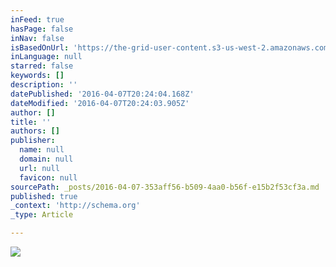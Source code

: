 ```yaml
---
inFeed: true
hasPage: false
inNav: false
isBasedOnUrl: 'https://the-grid-user-content.s3-us-west-2.amazonaws.com/d6fcd09c-5450-4cf6-9fb4-ccf14b726a49.png'
inLanguage: null
starred: false
keywords: []
description: ''
datePublished: '2016-04-07T20:24:04.168Z'
dateModified: '2016-04-07T20:24:03.905Z'
author: []
title: ''
authors: []
publisher:
  name: null
  domain: null
  url: null
  favicon: null
sourcePath: _posts/2016-04-07-353aff56-b509-4aa0-b56f-e15b2f53cf3a.md
published: true
_context: 'http://schema.org'
_type: Article

---
```

![](https://the-grid-user-content.s3-us-west-2.amazonaws.com/d6fcd09c-5450-4cf6-9fb4-ccf14b726a49.png)